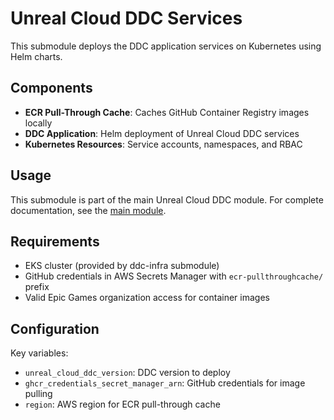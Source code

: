 # Unreal Cloud DDC Services

This submodule deploys the DDC application services on Kubernetes using Helm charts.

## Components

- **ECR Pull-Through Cache**: Caches GitHub Container Registry images locally
- **DDC Application**: Helm deployment of Unreal Cloud DDC services
- **Kubernetes Resources**: Service accounts, namespaces, and RBAC

## Usage

This submodule is part of the main Unreal Cloud DDC module. For complete documentation, see the [main module](../../README.md).

## Requirements

- EKS cluster (provided by ddc-infra submodule)
- GitHub credentials in AWS Secrets Manager with `ecr-pullthroughcache/` prefix
- Valid Epic Games organization access for container images

## Configuration

Key variables:

- `unreal_cloud_ddc_version`: DDC version to deploy
- `ghcr_credentials_secret_manager_arn`: GitHub credentials for image pulling
- `region`: AWS region for ECR pull-through cache

<!-- BEGIN_TF_DOCS -->
